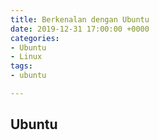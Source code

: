 ```yaml
---
title: Berkenalan dengan Ubuntu
date: 2019-12-31 17:00:00 +0000
categories:
- Ubuntu
- Linux
tags:
- ubuntu

---
```

## Ubuntu
